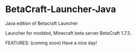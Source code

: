 # BetaCraft-Launcher-Java

Java edition of Betacraft Launcher

Launcher for modded, Minecraft beta server BetaCraft 1.7.3.

FEATURES:
(coming soon)
Have a nice day!
